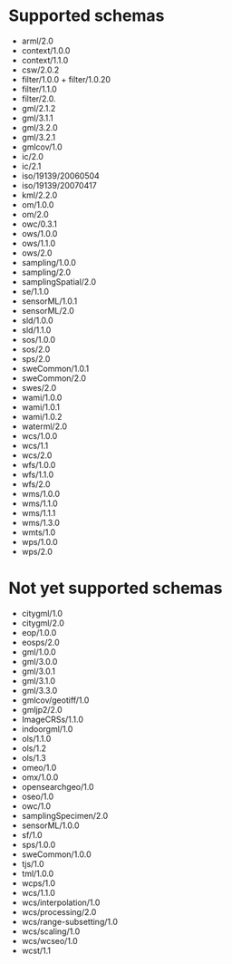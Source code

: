 # Supported schemas

* arml/2.0
* context/1.0.0
* context/1.1.0
* csw/2.0.2
* filter/1.0.0 + filter/1.0.20
* filter/1.1.0
* filter/2.0.
* gml/2.1.2
* gml/3.1.1
* gml/3.2.0
* gml/3.2.1
* gmlcov/1.0
* ic/2.0
* ic/2.1
* iso/19139/20060504
* iso/19139/20070417
* kml/2.2.0
* om/1.0.0
* om/2.0
* owc/0.3.1
* ows/1.0.0
* ows/1.1.0
* ows/2.0
* sampling/1.0.0
* sampling/2.0
* samplingSpatial/2.0
* se/1.1.0
* sensorML/1.0.1
* sensorML/2.0
* sld/1.0.0
* sld/1.1.0
* sos/1.0.0
* sos/2.0
* sps/2.0
* sweCommon/1.0.1
* sweCommon/2.0
* swes/2.0
* wami/1.0.0
* wami/1.0.1
* wami/1.0.2
* waterml/2.0
* wcs/1.0.0
* wcs/1.1
* wcs/2.0
* wfs/1.0.0
* wfs/1.1.0
* wfs/2.0
* wms/1.0.0
* wms/1.1.0
* wms/1.1.1
* wms/1.3.0
* wmts/1.0
* wps/1.0.0
* wps/2.0

# Not yet supported schemas

* citygml/1.0
* citygml/2.0
* eop/1.0.0
* eosps/2.0
* gml/1.0.0
* gml/3.0.0
* gml/3.0.1
* gml/3.1.0
* gml/3.3.0
* gmlcov/geotiff/1.0
* gmljp2/2.0
* ImageCRSs/1.1.0
* indoorgml/1.0
* ols/1.1.0
* ols/1.2
* ols/1.3
* omeo/1.0
* omx/1.0.0
* opensearchgeo/1.0
* oseo/1.0
* owc/1.0
* samplingSpecimen/2.0
* sensorML/1.0.0
* sf/1.0
* sps/1.0.0
* sweCommon/1.0.0
* tjs/1.0
* tml/1.0.0
* wcps/1.0
* wcs/1.1.0
* wcs/interpolation/1.0
* wcs/processing/2.0
* wcs/range-subsetting/1.0
* wcs/scaling/1.0
* wcs/wcseo/1.0
* wcst/1.1